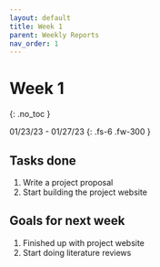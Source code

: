 ```yaml
---
layout: default
title: Week 1
parent: Weekly Reports
nav_order: 1
---
```


# Week 1
{: .no_toc }

01/23/23 - 01/27/23
{: .fs-6 .fw-300 }

## Tasks done
1. Write a project proposal
2. Start building the project website

## Goals for next week
1. Finished up with project website
2. Start doing literature reviews
